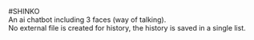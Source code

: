 #SHINKO <br>
An ai chatbot including 3 faces (way of talking). <br>
No external file is created for history, the history is saved in a single list.
